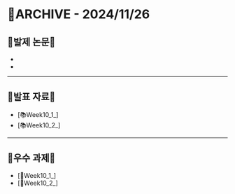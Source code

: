# 📁ARCHIVE - 2024/11/26

## 💚발제 논문💚  
- 
- 
---

## 💚발표 자료💚
- [📚Week10_1_]
- [📚Week10_2_]



---

## 💚우수 과제💚
- [🌟Week10_1_]
- [🌟Week10_2_]

